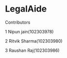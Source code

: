 # LegalAide

Contributors

1 Nipun jain(102303978)

2 Ritvik Sharma(102303980)

3 Raushan Raj(102303986)
